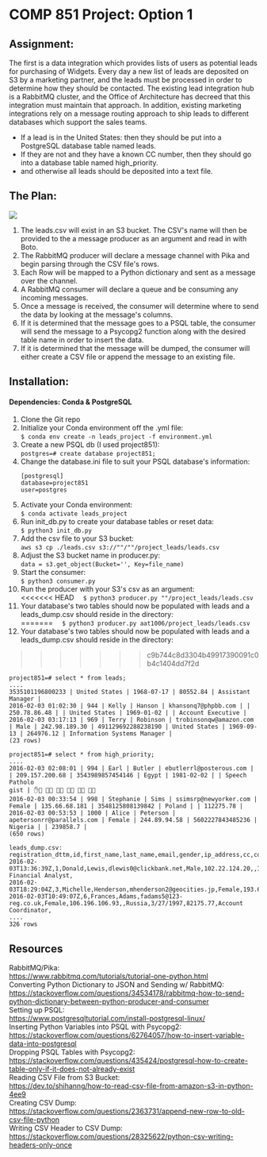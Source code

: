 # COMP 851 Project: Option 1
## Assignment:
The first is a data integration which provides lists of users as potential leads for purchasing of Widgets. Every day a new list of leads are deposited on S3 by a marketing partner, and the leads must be processed in order to determine how they should be contacted. The existing lead integration hub is a RabbitMQ cluster, and the Office of Architecture has decreed that this integration must maintain that approach. In addition, existing marketing integrations rely on a message routing approach to ship leads to different databases which support the sales teams. 
* If a lead is in the United States: then they should be put into a PostgreSQL database table named leads. 
* If they are not and they have a known CC number, then they should go into a database table named high_priority.
* and otherwise all leads should be deposited into a text file. 

## The Plan:
![](https://i.imgur.com/gsql6QH.png)
1. The leads.csv will exist in an S3 bucket. The CSV's name will then be provided to the a message producer as an argument and read in with Boto.
2. The RabbitMQ producer will declare a message channel with Pika and begin parsing through the CSV file's rows.
3. Each Row will be mapped to a Python dictionary and sent as a message over the channel.
4. A RabbitMQ consumer will declare a queue and be consuming any incoming messages.
5. Once a message is received, the consumer will determine where to send the data by looking at the message's columns.
6. If it is determined that the message goes to a PSQL table, the consumer will send the message to a 
Psycopg2 function along with the desired table name in order to insert the data.
7. If it is determined that the message will be dumped, the consumer will either create a CSV file or append the message to an existing file.

## Installation:
#### Dependencies: Conda & PostgreSQL
1. Clone the Git repo
2. Initialize your Conda environment off the .yml file:\
```$ conda env create -n leads_project -f environment.yml```
3. Create a new PSQL db (I used project851):\
```postgres=# create database project851;```
4. Change the database.ini file to suit your PSQL database's information:
	``` 
	[postgresql]
	database=project851
	user=postgres
	```
5. Activate your Conda environment:\
  ``` $ conda activate leads_project ```
6. Run init_db.py to create your database tables or reset data:\
  ```$ python3 init_db.py```
7. Add the csv file to your S3 bucket:\
  ```aws s3 cp ./leads.csv s3://""/""/project_leads/leads.csv ```
8. Adjust the S3 bucket name in producer.py:\
  ```data = s3.get_object(Bucket='', Key=file_name)```
9. Start the consumer:\
  ``` $ python3 consumer.py ```
10. Run the producer with your S3's csv as an argument:\
<<<<<<< HEAD
  ```  $ python3 producer.py ""/project_leads/leads.csv```
11. Your database's two tables should now be populated with leads and a leads_dump.csv should reside in the directory:\
=======
  ```  $ python3 producer.py aat1006/project_leads/leads.csv```
11. Your database's two tables should now be populated with leads and a leads_dump.csv should reside in the directory:
>>>>>>> c9b744c8d3304b49917390091c0b4c1404dd7f2d
  ```
project851=# select * from leads;
....
3535101196800233 | United States | 1968-07-17 | 80552.84 | Assistant Manager |  
2016-02-03 01:02:30 | 944 | Kelly | Hanson | khansonq7@phpbb.com | | 250.78.86.48 | | United States | 1969-01-02 | | Account Executive |  
2016-02-03 03:17:13 | 969 | Terry | Robinson | trobinsonqw@amazon.com | Male | 242.98.189.30 | 491129692288238190 | United States | 1969-09-13 | 264976.12 | Information Systems Manager |  
(23 rows) 
```
```
project851=# select * from high_priority;
....
2016-02-03 02:08:01 | 994 | Earl | Butler | ebutlerrl@posterous.com | | 209.157.200.68 | 3543989857454146 | Egypt | 1981-02-02 | | Speech Patholo  
gist | ✋       
2016-02-03 00:33:54 | 998 | Stephanie | Sims | ssimsrp@newyorker.com | Female | 135.66.68.181 | 3548125808139842 | Poland | | 112275.78 |  
2016-02-03 00:53:53 | 1000 | Alice | Peterson | apetersonrr@parallels.com | Female | 244.89.94.58 | 5602227843485236 | Nigeria | | 239858.7 |  
(650 rows)
```
```
leads_dump.csv:
registration_dttm,id,first_name,last_name,email,gender,ip_address,cc,country,birthdate,salary,title,comments
2016-02-03T13:36:39Z,1,Donald,Lewis,dlewis0@clickbank.net,Male,102.22.124.20,,Indonesia,7/9/1972,140249.37,Senior Financial Analyst,
2016-02-03T18:29:04Z,3,Michelle,Henderson,mhenderson2@geocities.jp,Female,193.68.146.150,,France,1/15/1964,236219.26,Teacher,
2016-02-03T10:49:07Z,6,Frances,Adams,fadams5@123-reg.co.uk,Female,106.196.106.93,,Russia,3/27/1997,82175.77,Account Coordinator,
....
326 rows
```
## Resources
RabbitMQ/Pika:\
https://www.rabbitmq.com/tutorials/tutorial-one-python.html \
Converting Python Dictionary to JSON and Sending w/ RabbitMQ: \
https://stackoverflow.com/questions/34534178/rabbitmq-how-to-send-python-dictionary-between-python-producer-and-consumer \
Setting up PSQL:\
https://www.postgresqltutorial.com/install-postgresql-linux/ \
Inserting Python Variables into PSQL with Psycopg2:\
https://stackoverflow.com/questions/62764057/how-to-insert-variable-data-into-postgresql \
Dropping PSQL Tables with Psycopg2: \
https://stackoverflow.com/questions/435424/postgresql-how-to-create-table-only-if-it-does-not-already-exist \
Reading CSV File from S3 Bucket:\
https://dev.to/shihanng/how-to-read-csv-file-from-amazon-s3-in-python-4ee9 \
Creating CSV Dump:\
https://stackoverflow.com/questions/2363731/append-new-row-to-old-csv-file-python \
Writing CSV Header to CSV Dump:\
https://stackoverflow.com/questions/28325622/python-csv-writing-headers-only-once
